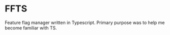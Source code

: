# FFTS

Feature flag manager written in Typescript. Primary purpose was to help me become familiar with TS.
